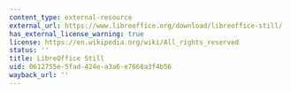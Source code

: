 ```yaml
---
content_type: external-resource
external_url: https://www.libreoffice.org/download/libreoffice-still/
has_external_license_warning: true
license: https://en.wikipedia.org/wiki/All_rights_reserved
status: ''
title: LibreOffice Still
uid: 0612755e-5fad-424e-a3a6-e7668a3f4b56
wayback_url: ''
---
```

